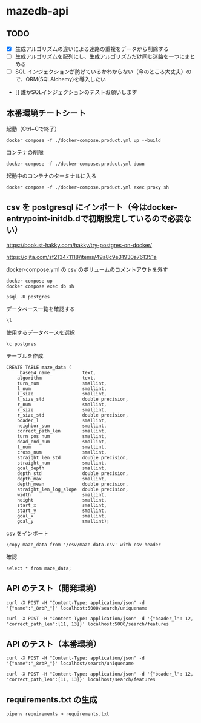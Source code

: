 # mazedb-api

## TODO

- [x] 生成アルゴリズムの違いによる迷路の重複をデータから削除する
- [ ] 生成アルゴリズムを配列にし、生成アルゴリズムだけ同じ迷路を一つにまとめる
- [ ] SQL インジェクションが防げているかわからない（今のところ大丈夫）ので、ORM(SQLAlchemy)を導入したい
- [] 誰かSQLインジェクションのテストお願いします

## 本番環境チートシート
起動（Ctrl+Cで終了）
```
docker compose -f ./docker-compose.product.yml up --build
```
コンテナの削除
```
docker compose -f ./docker-compose.product.yml down
```
起動中のコンテナのターミナルに入る
```
docker compose -f ./docker-compose.product.yml exec proxy sh
```

## csv を postgresql にインポート（今はdocker-entrypoint-initdb.dで初期設定しているので必要ない）

https://book.st-hakky.com/hakky/try-postgres-on-docker/

https://qiita.com/sf213471118/items/49a8c9e31930a761351a

docker-compose.yml の csv のボリュームのコメントアウトを外す

```
docker compose up
docker compose exec db sh
```

```
psql -U postgres
```

データベース一覧を確認する

```
\l
```

使用するデータベースを選択

```
\c postgres
```

テーブルを作成

```
CREATE TABLE maze_data (
    _base64_name_           text,
    algorithm               text,
    turn_num                smallint,
    l_num                   smallint,
    l_size                  smallint,
    l_size_std              double precision,
    r_num                   smallint,
    r_size                  smallint,
    r_size_std              double precision,
    boader_l                smallint,
    neighbor_sum            smallint,
    correct_path_len        smallint,
    turn_pos_num            smallint,
    dead_end_num            smallint,
    t_num                   smallint,
    cross_num               smallint,
    straight_len_std        double precision,
    straight_num            smallint,
    goal_depth              smallint,
    depth_std               double precision,
    depth_max               smallint,
    depth_mean              double precision,
    straight_len_log_slope  double precision,
    width                   smallint,
    height                  smallint,
    start_x                 smallint,
    start_y                 smallint,
    goal_x                  smallint,
    goal_y                  smallint);
```

csv をインポート

```
\copy maze_data from '/csv/maze-data.csv' with csv header
```

確認

```
select * from maze_data;
```

## API のテスト（開発環境）

```
curl -X POST -H "Content-Type: application/json" -d '{"name":"_8rbP_"}' localhost:5000/search/uniquename
```

```
curl -X POST -H "Content-Type: application/json" -d '{"boader_l": 12, "correct_path_len":[11, 13]}' localhost:5000/search/features
```

## API のテスト（本番環境）

```
curl -X POST -H "Content-Type: application/json" -d '{"name":"_8rbP_"}' localhost/search/uniquename
```

```
curl -X POST -H "Content-Type: application/json" -d '{"boader_l": 12, "correct_path_len":[11, 13]}' localhost/search/features
```

## requirements.txt の生成

```
pipenv requirements > requirements.txt
```
